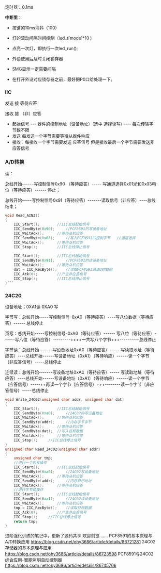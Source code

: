 定时器：0.1ms

**中断里**：

- 按键的10ms消抖（100）
- 灯的流动间隔时间控制（led_t[mode]*10 ) 
- 点亮一次灯，即执行一次led_run();

- 外设使用后及时关闭锁存器
- SMG显示一定需要间隔
- 在打开外设对应锁存器之前，最好把P0口给处理一下。



### IIC

发送 接 等待应答  

接收 接 （非）应答

- 起始信号  ---  器件的控制地址（设备地址）(选中  选择读写) ----  每次传输字节数不限
- 发送    每发送一个字节需要等待从器件响应
- 接收：每接收一个字节需要发送  应答信号  但是接收最后一个字节需要发送非应答信号

###  A/D转换   

读：

总线开始------写控制信号0x90 （等待应答）----- 写通道选择0x01光和0x03电位（等待应答）------ 停止；

总线开始-----写控制信号0x91（等待应答）-------读取信号（非应答）----总线结束；

```c
void Read_AIN3()
{
	IIC_Start();		//IIC总线起始信号							
	IIC_SendByte(0x90); 	//PCF8591的写设备地址		
	IIC_WaitAck();  	//等待从机应答		
	IIC_SendByte(0x03); 	//写入PCF8591的控制字节   //通道选择		
	IIC_WaitAck();  	//等待从机应答						
	IIC_Stop(); 		//IIC总线停止信号					
	
	IIC_Start();		//IIC总线起始信号									
	IIC_SendByte(0x91); 	//PCF8591的读设备地址		
	IIC_WaitAck(); 		//等待从机应答		
	dat = IIC_RecByte();	//读取PCF8591通道3的数据 			
	IIC_Ack(0); 		//产生非应答信号				
	IIC_Stop(); 		//IIC总线停止信号					
}```
```

### 24C20

设备地址；0XA1读  0XA0 写

字节写：总线开始-----写控制信号-0xA0（等待应答）----写八位数据（等待应答）------ 总线停止

页写：总线开始-----写控制信号-0xA0（等待应答）------ 写八位（等待应答）------写八位（等待应答）---------++++一共写八个字节+++----------总线停止

字节读：总线开始-------写设备地址0xA0（等待应答）----- 写读取地址（等待应答）----总线开始------写设备地址（0xA1）（等待响应）------读一个字节（非应答信号）-----总线停止

连续读：总线开始-------写设备地址0xA0（等待应答）----- 写读取地址（等待应答）----总线开始------写设备地址（0xA1）（等待响应）------读一个字节（应答信号）-----++再读一个字节（应答信号）+++--------读一个字节（非应答信号）-----总线停止





```c
void Write_24C02(unsigned char addr, unsigned char dat)
{
	IIC_Start();		//IIC总线起始信号					
	IIC_SendByte(0xa0); 	//24C02的写设备地址
	IIC_WaitAck();		//等待从机应答	
	IIC_SendByte(addr); 	//内存字节字节
	IIC_WaitAck(); 		//等待从机应答	
	IIC_SendByte(dat); 	//写入目标数据
	IIC_WaitAck();		//等待从机应答	
	IIC_Stop();		//IIC总线停止信号		
}
unsigned char Read_24C02(unsigned char addr)
{
	unsigned char tmp;
	//进行一个伪写操作
	IIC_Start();		//IIC总线起始信号					
	IIC_SendByte(0xa0); 	//24C02写设备地址
	IIC_WaitAck();		//等待从机应答	
	IIC_SendByte(addr); 	//内存自己地址
	IIC_WaitAck(); 		//等待从机应答	
	//进行字节读操作
	IIC_Start();		//IIC总线起始信号					
	IIC_SendByte(0xa1); 	//24C02读设备地址
	IIC_WaitAck();		//等待从机应答	
	tmp = IIC_RecByte();	//读取目标数据
	IIC_Ack(0); 		//产生非应答信号		
	IIC_Stop();		//IIC总线停止信号			
	return tmp;
}
```



进阶强化训练的笔记中，更新了源码共享 
欢迎浏览....... 
PCF8591的基本原理与A/D转换应用 
https://blog.csdn.net/ohy3686/article/details/86721281 
24C02存储器的基本原理与应用 
https://blog.csdn.net/ohy3686/article/details/86723598 
PCF8591与24C02综合应用-智能照明自动控制器 
https://blog.csdn.net/ohy3686/article/details/86745766